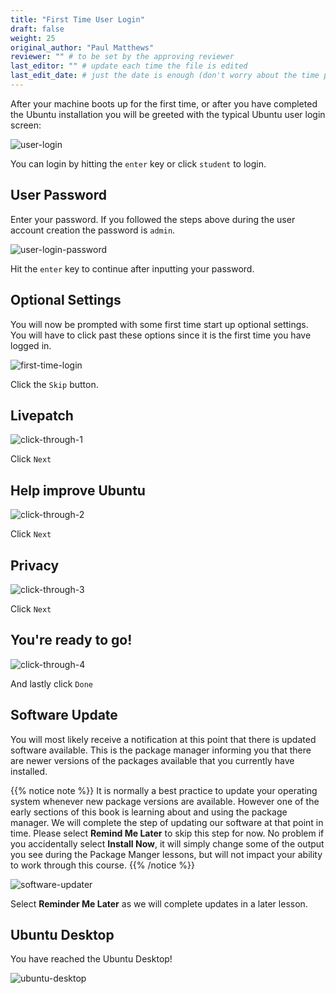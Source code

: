 ```yaml
---
title: "First Time User Login"
draft: false
weight: 25
original_author: "Paul Matthews" 
reviewer: "" # to be set by the approving reviewer
last_editor: "" # update each time the file is edited
last_edit_date: # just the date is enough (don't worry about the time portion)
---
```


After your machine boots up for the first time, or after you have completed the Ubuntu installation you will be greeted with the typical Ubuntu user login screen:

![user-login](pictures/user-login.png?classes=border)

You can login by hitting the `enter` key or click `student` to login.

## User Password

Enter your password. If you followed the steps above during the user account creation the password is `admin`.

![user-login-password](pictures/user-login-password.png?classes=border)

Hit the `enter` key to continue after inputting your password.

## Optional Settings

You will now be prompted with some first time start up optional settings. You will have to click past these options since it is the first time you have logged in.

![first-time-login](pictures/first-time-login.png?classes=border)

Click the `Skip` button.

## Livepatch

![click-through-1](pictures/click-through-1.png?classes=border)

Click `Next`

## Help improve Ubuntu

![click-through-2](pictures/click-through-2.png?classes=border)

Click `Next`

## Privacy

![click-through-3](pictures/click-through-3.png?classes=border)

Click `Next`

## You're ready to go!

![click-through-4](pictures/click-through-4.png?classes=border)

And lastly click `Done`

## Software Update

You will most likely receive a notification at this point that there is updated software available. This is the package manager informing you that there are newer versions of the packages available that you currently have installed. 

{{% notice note %}}
It is normally a best practice to update your operating system whenever new package versions are available. However one of the early sections of this book is learning about and using the package manager. We will complete the step of updating our software at that point in time. Please select **Remind Me Later** to skip this step for now. No problem if you accidentally select **Install Now**, it will simply change some of the output you see during the Package Manger lessons, but will not impact your ability to work through this course.
{{% /notice %}}

![software-updater](pictures/software-updater.png?classes=border)

Select **Reminder Me Later** as we will complete updates in a later lesson.

## Ubuntu Desktop

You have reached the Ubuntu Desktop!

![ubuntu-desktop](pictures/ubuntu-desktop.png?classes=border)